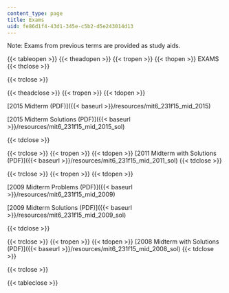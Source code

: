 ```yaml
---
content_type: page
title: Exams
uid: fe86d1f4-43d1-345e-c5b2-d5e243014d13
---
```


Note: Exams from previous terms are provided as study aids.

{{< tableopen >}}
{{< theadopen >}}
{{< tropen >}}
{{< thopen >}}
EXAMS
{{< thclose >}}

{{< trclose >}}

{{< theadclose >}}
{{< tropen >}}
{{< tdopen >}}


[2015 Midterm (PDF)]({{< baseurl >}}/resources/mit6_231f15_mid_2015)

[2015 Midterm Solutions (PDF)]({{< baseurl >}}/resources/mit6_231f15_mid_2015_sol)


{{< tdclose >}}

{{< trclose >}}
{{< tropen >}}
{{< tdopen >}}
[2011 Midterm with Solutions (PDF)]({{< baseurl >}}/resources/mit6_231f15_mid_2011_sol)
{{< tdclose >}}

{{< trclose >}}
{{< tropen >}}
{{< tdopen >}}


[2009 Midterm Problems (PDF)]({{< baseurl >}}/resources/mit6_231f15_mid_2009)

[2009 Midterm Solutions (PDF)]({{< baseurl >}}/resources/mit6_231f15_mid_2009_sol)


{{< tdclose >}}

{{< trclose >}}
{{< tropen >}}
{{< tdopen >}}
[2008 Midterm with Solutions (PDF)]({{< baseurl >}}/resources/mit6_231f15_mid_2008_sol)
{{< tdclose >}}

{{< trclose >}}

{{< tableclose >}}